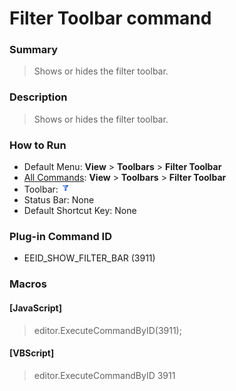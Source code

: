 # Filter Toolbar command

### Summary

> Shows or hides the filter toolbar.

### Description

> Shows or hides the filter toolbar.

### How to Run

- Default Menu: **View** >
**Toolbars** \> **Filter Toolbar**
- [All Commands](../tools/all_commands): **View** >
**Toolbars** \> **Filter Toolbar**
- Toolbar: ![](../../images/togglefilterbar.gif)
- Status Bar: None
- Default Shortcut Key: None

### Plug-in Command ID

- EEID\_SHOW\_FILTER\_BAR (3911)

### Macros

#### \[JavaScript\]

> editor.ExecuteCommandByID(3911);

#### \[VBScript\]

> editor.ExecuteCommandByID 3911
